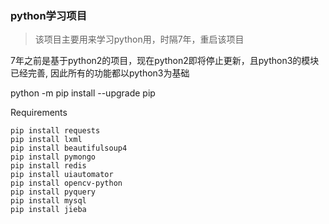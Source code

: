 ### python学习项目
> 该项目主要用来学习python用，时隔7年，重启该项目

7年之前是基于python2的项目，现在python2即将停止更新，且python3的模块已经完善, 因此所有的功能都以python3为基础

python -m pip install --upgrade pip


Requirements
```
pip install requests
pip install lxml
pip install beautifulsoup4
pip install pymongo
pip install redis
pip install uiautomator
pip install opencv-python
pip install pyquery
pip install mysql
pip install jieba
```